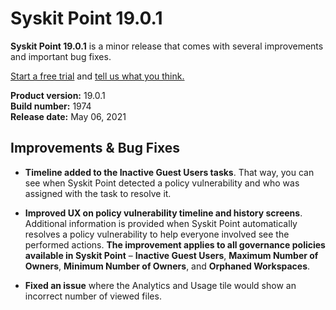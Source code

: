 ﻿---
description: This article describes improvements and bug fixes in Syskit Point version 19.0.1.
---

# Syskit Point 19.0.1

**Syskit Point 19.0.1** is a minor release that comes with several improvements and important bug fixes. 

[Start a free trial](https://www.syskit.com/products/point/free-trial/) and [tell us what you think.](https://www.syskit.com/company/contact-us/)

**Product version:** 19.0.1  
**Build number:** 1974  
**Release date:** May 06, 2021

## Improvements & Bug Fixes

* **Timeline added to the Inactive Guest Users tasks**. That way, you can see when Syskit Point detected a policy vulnerability and who was assigned with the task to resolve it.  

* **Improved UX on policy vulnerability timeline and history screens**. Additional information is provided when Syskit Point automatically resolves a policy vulnerability to help everyone involved see the performed actions. **The improvement applies to all governance policies available in Syskit Point** – **Inactive Guest Users**, **Maximum Number of Owners**, **Minimum Number of Owners**, and **Orphaned Workspaces**. 

* **Fixed an issue** where the Analytics and Usage tile would show an incorrect number of viewed files. 